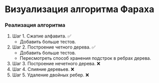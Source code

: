 # Визуализация алгоритма Фараха

### Реализация алгоритма
 1) Шаг 1. Сжатие алфавита. ✅
	- Добавить больше тестов. 
 1) Шаг 2. Построение четного дерева. ✅
	- Добавить больше тестов.
	- Пересмотреть способ хранения подстрок в ребрах дерева.
 2) Шаг 3. Построение нечетного дерева. ❌
 3) Шаг 4. Слияние деревьев. ❌
 4) Шаг 5. Удаление двойных ребер. ❌